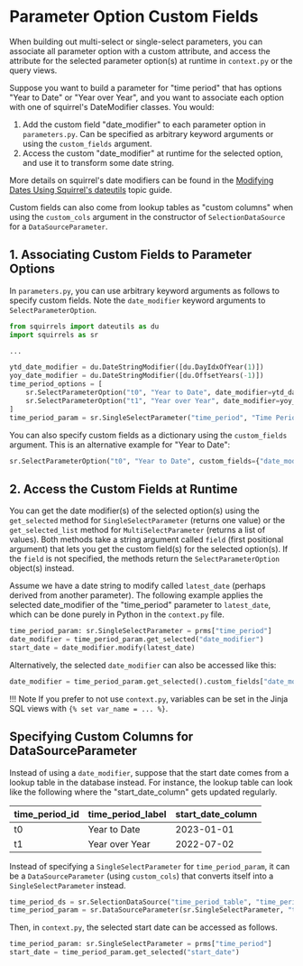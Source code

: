 # Parameter Option Custom Fields

When building out multi-select or single-select parameters, you can associate all parameter option with a custom attribute, and access the attribute for the selected parameter option(s) at runtime in `context.py` or the query views.

Suppose you want to build a parameter for "time period" that has options "Year to Date" or "Year over Year", and you want to associate each option with one of squirrel's DateModifier classes. You would:

1. Add the custom field "date_modifier" to each parameter option in `parameters.py`. Can be specified as arbitrary keyword arguments or using the `custom_fields` argument.
2. Access the custom "date_modifier" at runtime for the selected option, and use it to transform some date string.

More details on squirrel's date modifiers can be found in the [Modifying Dates Using Squirrel's dateutils](../topics/modify-dates.md) topic guide.

Custom fields can also come from lookup tables as "custom columns" when using the `custom_cols` argument in the constructor of `SelectionDataSource` for a `DataSourceParameter`.

## 1. Associating Custom Fields to Parameter Options

In `parameters.py`, you can use arbitrary keyword arguments as follows to specify custom fields. Note the `date_modifier` keyword arguments to `SelectParameterOption`.

```python
from squirrels import dateutils as du
import squirrels as sr

...

ytd_date_modifier = du.DateStringModifier([du.DayIdxOfYear(1)])
yoy_date_modifier = du.DateStringModifier([du.OffsetYears(-1)])
time_period_options = [
    sr.SelectParameterOption("t0", "Year to Date", date_modifier=ytd_date_modifier),
    sr.SelectParameterOption("t1", "Year over Year", date_modifier=yoy_date_modifier)
]
time_period_param = sr.SingleSelectParameter("time_period", "Time Period", time_period_options)
```

You can also specify custom fields as a dictionary using the `custom_fields` argument. This is an alternative example for "Year to Date":

```python
sr.SelectParameterOption("t0", "Year to Date", custom_fields={"date_modifier":ytd_date_modifier})
```

## 2. Access the Custom Fields at Runtime

You can get the date modifier(s) of the selected option(s) using the `get_selected` method for `SingleSelectParameter` (returns one value) or the `get_selected_list` method for `MultiSelectParameter` (returns a list of values). Both methods take a string argument called `field` (first positional argument) that lets you get the custom field(s) for the selected option(s). If the `field` is not specified, the methods return the `SelectParameterOption` object(s) instead.

Assume we have a date string to modify called `latest_date` (perhaps derived from another parameter). The following example applies the selected date_modifier of the "time_period" parameter to `latest_date`, which can be done purely in Python in the `context.py` file.

```python
time_period_param: sr.SingleSelectParameter = prms["time_period"]
date_modifier = time_period_param.get_selected("date_modifier")
start_date = date_modifier.modify(latest_date)
```

Alternatively, the selected `date_modifier` can also be accessed like this:

```python
date_modifier = time_period_param.get_selected().custom_fields["date_modifier"]
```

!!! Note
    If you prefer to not use `context.py`, variables can be set in the Jinja SQL views with `{% set var_name = ... %}`.

## Specifying Custom Columns for DataSourceParameter

Instead of using a `date_modifier`, suppose that the start date comes from a lookup table in the database instead. For instance, the lookup table can look like the following where the "start_date_column" gets updated regularly.

|time_period_id|time_period_label|start_date_column|
|:-------------|:----------------|:---------|
|t0|Year to Date|2023-01-01|
|t1|Year over Year|2022-07-02|

Instead of specifying a `SingleSelectParameter` for `time_period_param`, it can be a `DataSourceParameter` (using `custom_cols`) that converts itself into a `SingleSelectParameter` instead.

```python
time_period_ds = sr.SelectionDataSource("time_period_table", "time_period_id", "time_period_label", custom_cols={"start_date": "start_date_column"})
time_period_param = sr.DataSourceParameter(sr.SingleSelectParameter, "time_period", "Time Period", time_period_ds)
```

Then, in `context.py`, the selected start date can be accessed as follows.

```python
time_period_param: sr.SingleSelectParameter = prms["time_period"]
start_date = time_period_param.get_selected("start_date")
```
